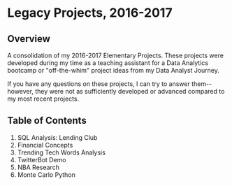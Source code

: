 # Legacy Projects, 2016-2017

## Overview

A consolidation of my 2016-2017 Elementary Projects. These projects were developed during my time as a teaching assistant for a Data Analytics bootcamp or "off-the-whim" project ideas from my Data Analyst Journey. 

If you have any questions on these projects, I can try to answer them--however, they were not as sufficiently developed or advanced compared to my most recent projects.

## Table of Contents

1. SQL Analysis: Lending Club
2. Financial Concepts
3. Trending Tech Words Analysis
4. TwitterBot Demo
5. NBA Research
6. Monte Carlo Python
